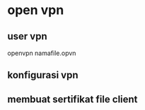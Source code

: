 # open vpn

## user vpn
openvpn namafile.opvn

## konfigurasi vpn

## membuat sertifikat file client